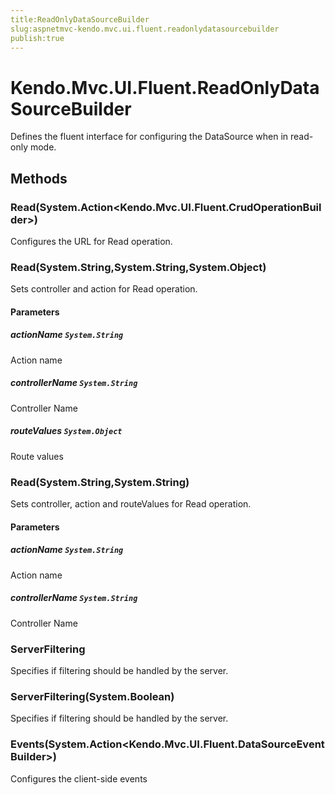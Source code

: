 ```yaml
---
title:ReadOnlyDataSourceBuilder
slug:aspnetmvc-kendo.mvc.ui.fluent.readonlydatasourcebuilder
publish:true
---
```


# Kendo.Mvc.UI.Fluent.ReadOnlyDataSourceBuilder

Defines the fluent interface for configuring the DataSource when in read-only mode.

## Methods

### Read(System.Action\<Kendo.Mvc.UI.Fluent.CrudOperationBuilder\>)
Configures the URL for Read operation.

### Read(System.String,System.String,System.Object)
Sets controller and action for Read operation.

#### Parameters

##### actionName `System.String`
Action name

##### controllerName `System.String`
Controller Name

##### routeValues `System.Object`
Route values

### Read(System.String,System.String)
Sets controller, action and routeValues for Read operation.

#### Parameters

##### actionName `System.String`
Action name

##### controllerName `System.String`
Controller Name

### ServerFiltering
Specifies if filtering should be handled by the server.

### ServerFiltering(System.Boolean)
Specifies if filtering should be handled by the server.

### Events(System.Action\<Kendo.Mvc.UI.Fluent.DataSourceEventBuilder\>)
Configures the client-side events